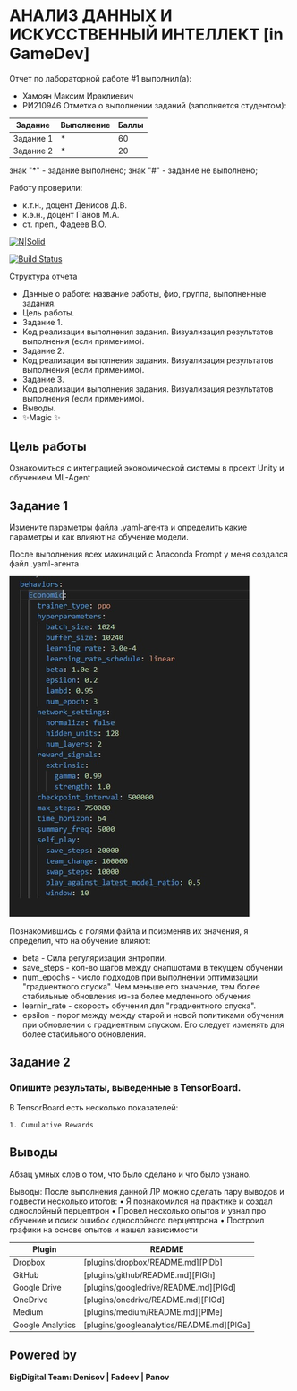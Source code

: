 # АНАЛИЗ ДАННЫХ И ИСКУССТВЕННЫЙ ИНТЕЛЛЕКТ [in GameDev]
Отчет по лабораторной работе #1 выполнил(а):
- Хамоян Максим Ираклиевич
- РИ210946
Отметка о выполнении заданий (заполняется студентом):

| Задание | Выполнение | Баллы |
| ------ | ------ | ------ |
| Задание 1 | * | 60 |
| Задание 2 | * | 20 |

знак "*" - задание выполнено; знак "#" - задание не выполнено;

Работу проверили:
- к.т.н., доцент Денисов Д.В.
- к.э.н., доцент Панов М.А.
- ст. преп., Фадеев В.О.

[![N|Solid](https://cldup.com/dTxpPi9lDf.thumb.png)](https://nodesource.com/products/nsolid)

[![Build Status](https://travis-ci.org/joemccann/dillinger.svg?branch=master)](https://travis-ci.org/joemccann/dillinger)

Структура отчета

- Данные о работе: название работы, фио, группа, выполненные задания.
- Цель работы.
- Задание 1.
- Код реализации выполнения задания. Визуализация результатов выполнения (если применимо).
- Задание 2.
- Код реализации выполнения задания. Визуализация результатов выполнения (если применимо).
- Задание 3.
- Код реализации выполнения задания. Визуализация результатов выполнения (если применимо).
- Выводы.
- ✨Magic ✨

## Цель работы
Ознакомиться с интеграцией экономической системы в проект Unity и обучением ML-Agent

## Задание 1

Измените параметры файла .yaml-агента и определить какие параметры и как влияют на обучение модели.

После выполнения всех махинаций с Anaconda Prompt у меня создался файл .yaml-агента

![Alt text](https://github.com/Maksimyska/DA-in-GameDev-lab1/blob/main/%D0%9C%D0%B0%D1%82%D0%B5%D1%80%D0%B8%D0%B0%D0%BB%20%D0%BB%D0%B0%D0%B1%D0%B0%205/screen/yaml-agent.jpg)

Познакомившись с полями файла и поизменяв их значения, я определил, что на обучение влияют:

 - beta - Сила регуляризации энтропии.
 - save_steps - кол-во шагов между снапшотами в текущем обучении
 - num_epochs - число подходов при выполнении оптимизации "градиентного спуска". Чем меньше его значение, тем более стабильные обновления из-за более медленного обучения
 -  learnin_rate - скорость обучения для "градиентного спуска". 
 -  epsilon - порог между между старой и новой политиками обучения при обновлении с градиентным спуском. Его следует изменять для более стабильного обновления.



## Задание 2
### Опишите результаты, выведенные в TensorBoard.

В TensorBoard есть несколько показателей:

	1. Cumulative Rewards

## Выводы

Абзац умных слов о том, что было сделано и что было узнано.


Выводы:
После выполнения данной ЛР можно сделать пару выводов и подвести несколько итогов:
	• Я познакомился на практике и создал однослойный перцептрон
	• Провел несколько опытов и узнал про обучение и поиск ошибок однослойного перцептрона
	• Построил графики на основе опытов и нашел зависимости


| Plugin | README |
| ------ | ------ |
| Dropbox | [plugins/dropbox/README.md][PlDb] |
| GitHub | [plugins/github/README.md][PlGh] |
| Google Drive | [plugins/googledrive/README.md][PlGd] |
| OneDrive | [plugins/onedrive/README.md][PlOd] |
| Medium | [plugins/medium/README.md][PlMe] |
| Google Analytics | [plugins/googleanalytics/README.md][PlGa] |

## Powered by

**BigDigital Team: Denisov | Fadeev | Panov**
